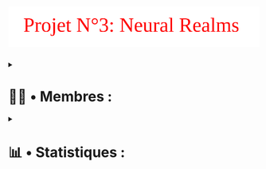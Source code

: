 <h1 align="center">
<img src="https://github.com/El1teW0lf/2024_2025_projet3_gp0_LELOU_MOUR_GRILL_SOUBR/blob/main/rainbow.svg" alt="Logo HubSpot"/>
 </h1>

<details>


<summary> 
<h1> 
👨‍💼 • Membres :
</summary>
</h1>


### Classe de 1ere 4, Cours de Mr Pioche
* #### Célestin → [GoldyRat](https://github.com/GoldyRat)
* #### Mateo → [El1teW0lf](https://github.com/El1teW0lf)
* #### Victor → [Herasium](https://github.com/Herasium)
* #### Benjamin → [Ben-cpu-gpu](https://github.com/Ben-cpu-gpu)

</details>

<details>

<summary> 
<h1> 
📊 • Statistiques :
</summary>
</h1>

> ![image](https://github.com/El1teW0lf/2024_2025__p04_projet2.5_n1/blob/main/folder/test.svg)

> ![imagee](https://github.com/El1teW0lf/2024_2025__p04_projet2.5_n1/blob/main/folder/stat_langage.svg)

> ### VOUS ÊTES OBLIGES D'INSTALLER TOUS LES MODULES : ```requirements.txt```

</details>

